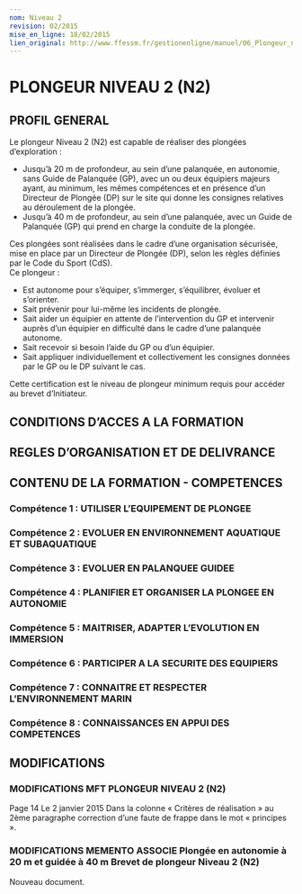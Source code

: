 ```yaml
---
nom: Niveau 2
revision: 02/2015
mise_en_ligne: 18/02/2015
lien_original: http://www.ffessm.fr/gestionenligne/manuel/06_Plongeur_niveau_2.pdf
---
```

# PLONGEUR NIVEAU 2 (N2) 

## PROFIL GENERAL

Le plongeur Niveau 2 (N2) est capable de réaliser des plongées d’exploration : 

- Jusqu’à 20 m de profondeur, au sein d’une palanquée, en autonomie, sans Guide de Palanquée (GP), avec un ou deux équipiers majeurs ayant, au minimum, les mêmes compétences et en présence d’un Directeur de Plongée (DP) sur le site qui donne les consignes relatives au déroulement de la plongée. 
- Jusqu’à 40 m de profondeur, au sein d’une palanquée, avec un Guide de Palanquée (GP) qui prend en charge la conduite de la plongée.  

Ces plongées sont réalisées dans le cadre d’une organisation sécurisée, mise en place par un Directeur de Plongée (DP), selon les règles définies par le Code du Sport (CdS).  
Ce plongeur : 

- Est autonome pour s’équiper, s’immerger, s’équilibrer, évoluer et s’orienter. 
- Sait prévenir pour lui-même les incidents de plongée. 
- Sait aider un équipier en attente de l’intervention du GP et intervenir auprès d’un équipier en difficulté dans le cadre d’une palanquée autonome. 
- Sait recevoir si besoin l’aide du GP ou d’un équipier. 
- Sait appliquer individuellement et collectivement les consignes données par le GP ou le DP suivant le cas.  

Cette certification est le niveau de plongeur minimum requis pour accéder au brevet d’Initiateur.   

## CONDITIONS D’ACCES A LA FORMATION

## REGLES D’ORGANISATION ET DE DELIVRANCE 

## CONTENU DE LA FORMATION - COMPETENCES 

### Compétence 1 : UTILISER L’EQUIPEMENT DE PLONGEE

### Compétence 2 : EVOLUER EN ENVIRONNEMENT AQUATIQUE ET SUBAQUATIQUE

### Compétence 3 : EVOLUER EN PALANQUEE GUIDEE

### Compétence 4 : PLANIFIER ET ORGANISER LA PLONGEE EN AUTONOMIE

### Compétence 5 : MAITRISER, ADAPTER L’EVOLUTION EN IMMERSION

### Compétence 6 : PARTICIPER A LA SECURITE DES EQUIPIERS

### Compétence 7 : CONNAITRE ET RESPECTER L’ENVIRONNEMENT MARIN

### Compétence 8 : CONNAISSANCES EN APPUI DES COMPETENCES

## MODIFICATIONS

### MODIFICATIONS MFT PLONGEUR NIVEAU 2 (N2) 

Page 14 
Le 2 janvier 2015 
Dans la colonne « Critères de réalisation » au 2ème paragraphe correction d’une faute de frappe dans le mot « principes ».   

### MODIFICATIONS MEMENTO ASSOCIE Plongée en autonomie à 20 m et guidée à 40 m Brevet de plongeur Niveau 2 (N2) 

Nouveau document. 
